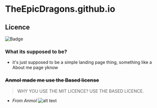 
# TheEpicDragons.github.io
## Licence
![Badge](https://custom-icon-badges.herokuapp.com/badge/BASED_LICENSE-696969?logo=gigachad&style=for-the-badge)
### What its supposed to be?
- it's just supposed to be a simple landing page thing, something like a About me page yknow
### ~~Anmol made me use the Based license~~



> WHY YOU USE THE MIT LICENCE? USE THE BASED LICENCE.
- _From Anmol_
![alt text](https://media.discordapp.net/attachments/776063474857934861/953987672509120522/IMG_20220317_173617.jpg)
